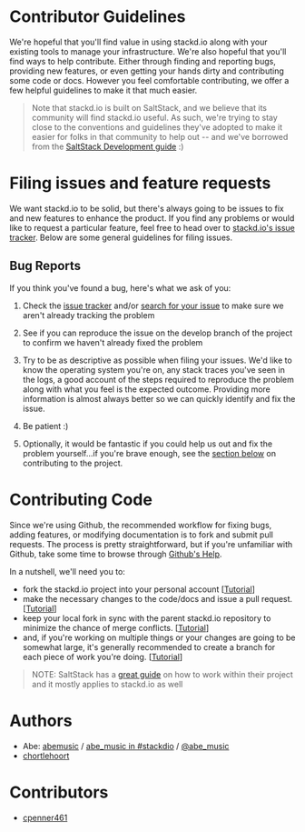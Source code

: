 # Contributor Guidelines

We're hopeful that you'll find value in using stackd.io along with your existing tools to manage your infrastructure. We're also hopeful that you'll find ways to help contribute. Either through finding and reporting bugs, providing new features, or even getting your hands dirty and contributing some code or docs. However you feel comfortable contributing, we offer a few helpful guidelines to make it that much easier.

> Note that stackd.io is built on SaltStack, and we believe that its community will find stackd.io useful. As such, we're trying to stay close to the conventions and guidelines they've adopted to make it easier for folks in that community to help out -- and we've borrowed from the [SaltStack Development guide](http://docs.saltstack.com/topics/development/hacking.html) :)

# Filing issues and feature requests

We want stackd.io to be solid, but there's always going to be issues to fix and new features to enhance the product. If you find any problems or would like to request a particular feature, feel free to head over to [stackd.io's issue tracker](https://github.com/digitalreasoning/stackdio/issues). Below are some general guidelines for filing issues.

## Bug Reports

If you think you've found a bug, here's what we ask of you:

1. Check the [issue tracker](https://github.com/digitalreasoning/stackdio/issues) and/or [search for your issue](https://github.com/digitalreasoning/stackdio/search?type=Issues) to make sure we aren't already tracking the problem

2. See if you can reproduce the issue on the develop branch of the project to confirm we haven't already fixed the problem

3. Try to be as descriptive as possible when filing your issues. We'd like to know the operating system you're on, any stack traces you've seen in the logs, a good account of the steps required to reproduce the problem along with what you feel is the expected outcome. Providing more information is almost always better so we can quickly identify and fix the issue.

4. Be patient :)

5. Optionally, it would be fantastic if you could help us out and fix the problem yourself...if you're brave enough, see the [section below](#contributing-code) on contributing to the project.


# Contributing Code

Since we're using Github, the recommended workflow for fixing bugs, adding features, or modifying documentation is to fork and submit pull requests. The process is pretty straightforward, but if you're unfamiliar with Github, take some time to browse through [Github's Help](https://help.github.com/). 

In a nutshell, we'll need you to:

* fork the stackd.io project into your personal account [[Tutorial](https://help.github.com/articles/fork-a-repo)]
* make the necessary changes to the code/docs and issue a pull request. [[Tutorial](https://help.github.com/articles/fork-a-repo#pull-requests)]
* keep your local fork in sync with the parent stackd.io repository to minimize the chance of merge conflicts. [[Tutorial](https://help.github.com/articles/syncing-a-fork)]
* and, if you're working on multiple things or your changes are going to be somewhat large, it's generally recommended to create a branch for each piece of work you're doing. [[Tutorial](https://help.github.com/articles/creating-and-deleting-branches-within-your-repository)]

> NOTE: SaltStack has a [great guide](http://docs.saltstack.com/topics/development/hacking.html) on how to work within their project and it mostly applies to stackd.io as well

# Authors

* Abe: [abemusic](https://github.com/abemusic) / [abe_music in #stackdio](http://webchat.freenode.net/?channels=stackdio) / [@abe_music](https://twitter.com/abe_music)
* [chortlehoort](https://github.com/chortlehoort)

# Contributors

* [cpenner461](https://github.com/cpenner461)
